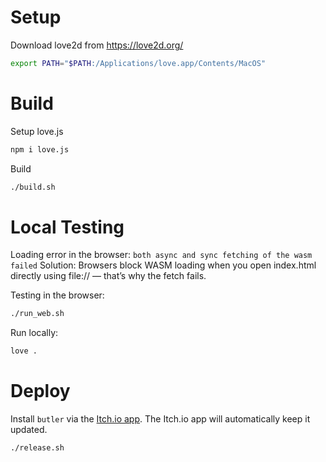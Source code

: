 # Setup 

Download love2d from https://love2d.org/
```bash
export PATH="$PATH:/Applications/love.app/Contents/MacOS"
```

# Build

Setup love.js
```bash
npm i love.js
```

Build
```bash
./build.sh
```

# Local Testing

Loading error in the browser: `both async and sync fetching of the wasm failed`
Solution:
Browsers block WASM loading when you open index.html directly using file:// — that’s why the fetch fails.

Testing in the browser:
```bash
./run_web.sh
```

Run locally:
```bash
love .
```

# Deploy

Install `butler` via the [Itch.io app](https://itch.io/app). The Itch.io app will automatically keep it updated.

```bash
./release.sh
```
